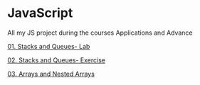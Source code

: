 # JavaScript
All my JS project during the courses Applications and Advance

[01. Stacks and Queues- Lab](https://github.com/ivohas/JavaScript/tree/main/JS%20Advanced/01.%20Syntax%2C%20Functions%20and%20Statements)

[02. Stacks and Queues- Exercise](https://github.com/ivohas/JavaScript/tree/main/JS%20Advanced/02.%20Exercise%20Syntax%2C%20Functions%20and%20Statements)

[03. Arrays and Nested Arrays](https://github.com/ivohas/JavaScript/tree/main/JS%20Advanced/03.%20Arrays%20and%20Nested%20Arrays)
